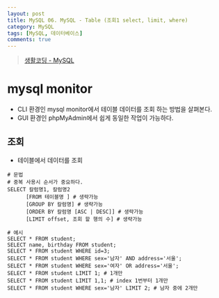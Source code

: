```yaml
---
layout: post
title: MySQL 06. MySQL - Table (조회1 select, limit, where)
category: MySQL
tags: [MySQL, 데이터베이스]
comments: true
---
```

> [생활코딩 - MySQL ](https://opentutorials.org/course/195)    

# mysql monitor
- CLI 환경인 mysql monitor에서 테이블 데이터를 조회 하는 방법을 살펴본다.
- GUI 환경인 phpMyAdmin에서 쉽게 동일한 작업이 가능하다.


## 조회
- 테이블에서 데이터를 조회

```shell
# 문법
# 중복 사용시 순서가 중요하다.
SELECT 칼럼명1, 칼럼명2
      [FROM 테이블명 ] # 생략가능
      [GROUP BY 칼럼명] # 생략가능
      [ORDER BY 칼럼명 [ASC | DESC]] # 생략가능
      [LIMIT offset, 조회 할 행의 수] # 생략가능
```

```shell
# 예시
SELECT * FROM student;
SELECT name, birthday FROM student;
SELECT * FROM student WHERE id=3;
SELECT * FROM student WHERE sex='남자' AND address='서울';
SELECT * FROM student WHERE sex='여자' OR address='서울';
SELECT * FROM student LIMIT 1; # 1개만
SELECT * FROM student LIMIT 1,1; # index 1번부터 1개만
SELECT * FROM student WHERE sex='남자' LIMIT 2; # 남자 중에 2개만
```
